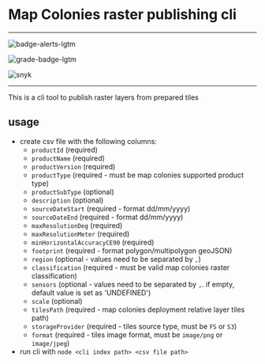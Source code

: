 # Map Colonies raster publishing cli

----------------------------------

![badge-alerts-lgtm](https://img.shields.io/lgtm/alerts/github/MapColonies/raster-publishing-cli?style=for-the-badge)

![grade-badge-lgtm](https://img.shields.io/lgtm/grade/javascript/github/MapColonies/raster-publishing-cli?style=for-the-badge)

![snyk](https://img.shields.io/snyk/vulnerabilities/github/MapColonies/raster-publishing-cli?style=for-the-badge)

----------------------------------

This is a cli tool to publish raster layers from prepared tiles
## usage

- create csv file with the following columns:
  - ```productId``` (required)
  - ```productName``` (required)
  - ```productVersion``` (required)
  - ```productType``` (required - must be map colonies supported product type)
  - ```productSubType``` (optional)
  - ```description``` (optional)
  - ```sourceDateStart``` (required - format dd/mm/yyyy)
  - ```sourceDateEnd``` (required - format dd/mm/yyyy)
  - ```maxResolutionDeg``` (required)
  - ```maxResolutionMeter``` (required)
  - ```minHorizontalAccuracyCE90``` (required)
  - ```footprint``` (required - format polygon/multipolygon geoJSON)
  - ```region``` (optional - values need to be separated by ```,```)
  - ```classification``` (required - must be valid map colonies raster classification)
  - ```sensors``` (optional - values need to be separated by ```,```. if empty, default value is set as 'UNDEFINED')
  - ```scale``` (optional)
  - ```tilesPath``` (required - map colonies deployment relative layer tiles path)
  - ```storageProvider``` (required - tiles source type, must be ```FS``` or ```S3```)
  - ```format``` (required - tiles image format, must be ```image/png``` or ```image/jpeg```)
- run cli with ```node <cli index path> <csv file path>```
